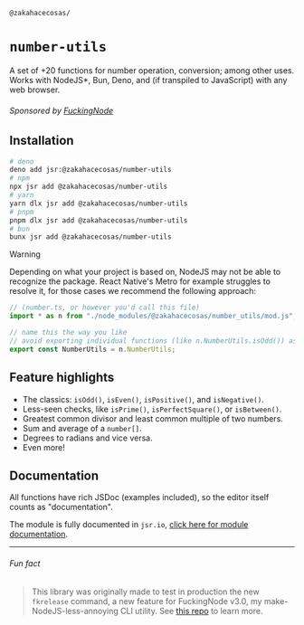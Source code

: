 <!-- markdownlint-disable md001 -->

`@zakahacecosas/`

# `number-utils`

A set of +20 functions for number operation, conversion; among other uses. Works with NodeJS*, Bun, Deno, and (if transpiled to JavaScript) with any web browser.

###### Sponsored by [FuckingNode](#fun-fact)

## Installation

```bash
# deno
deno add jsr:@zakahacecosas/number-utils
# npm
npx jsr add @zakahacecosas/number-utils
# yarn
yarn dlx jsr add @zakahacecosas/number-utils
# pnpm
pnpm dlx jsr add @zakahacecosas/number-utils
# bun
bunx jsr add @zakahacecosas/number-utils
```

> [!WARNING]
> Depending on what your project is based on, NodeJS may not be able to recognize the package. React Native's Metro for example struggles to resolve it, for those cases we recommend the following approach:
>
> ```ts
> // (number.ts, or however you'd call this file)
> import * as n from "./node_modules/@zakahacecosas/number_utils/mod.js";
>
> // name this the way you like
> // avoid exporting individual functions (like n.NumberUtils.isOdd()) as some of them don't work if not used from the full object
> export const NumberUtils = n.NumberUtils;
> ```

## Feature highlights

- The classics: `isOdd()`, `isEven()`, `isPositive()`, and `isNegative()`.
- Less-seen checks, like `isPrime()`, `isPerfectSquare()`, or `isBetween()`.
- Greatest common divisor and least common multiple of two numbers.
- Sum and average of a `number[]`.
- Degrees to radians and vice versa.
- Even more!

## Documentation

All functions have rich JSDoc (examples included), so the editor itself counts as "documentation".

The module is fully documented in `jsr.io`, [click here for module documentation](https://jsr.io/@zakahacecosas/number-utils/doc/~/NumberUtils).

---

###### Fun fact

> This library was originally made to test in production the new `fkrelease` command, a new feature for FuckingNode v3.0, my make-NodeJS-less-annoying CLI utility. See [this repo](https://github.com/FuckingNode/FuckingNode) to learn more.
